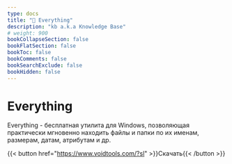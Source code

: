 ```yaml
---
type: docs
title: "🔷 Everything"
description: "kb a.k.a Knowledge Base"
# weight: 900
bookCollapseSection: false
bookFlatSection: false
bookToc: false
bookComments: false
bookSearchExclude: false
bookHidden: false
---
```


# Everything

Everything - бесплатная утилита для Windows, позволяющая практически мгновенно находить файлы и папки по их именам, размерам, датам, атрибутам и др.

{{< button href="https://www.voidtools.com/?sl" >}}Скачать{{< /button >}}
